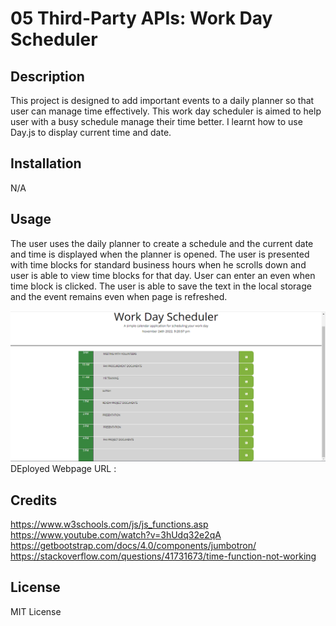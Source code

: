 # 05 Third-Party APIs: Work Day Scheduler
## Description
This project is designed to add important events to a daily planner so that user can manage time effectively. This work day scheduler is aimed to help user with a busy schedule manage their time better. I learnt how to use Day.js to display current time and date. 

## Installation

N/A

## Usage
The user uses the daily planner to create a schedule and the current date and time is displayed when the planner is opened. The user is presented with time blocks for standard business hours when he scrolls down and user is able to view time blocks for that day. User can enter an even when time block is clicked. The user is able to save the text in the local storage and the event remains even when page is refreshed.

![alt text](/Assets/Screenshot%202022-11-24%20212213.png)
DEployed Webpage URL :

## Credits

https://www.w3schools.com/js/js_functions.asp
https://www.youtube.com/watch?v=3hUdq32e2qA
https://getbootstrap.com/docs/4.0/components/jumbotron/
https://stackoverflow.com/questions/41731673/time-function-not-working

## License
MIT License
